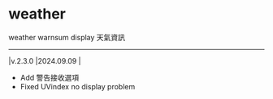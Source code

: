 # weather
weather warnsum display 天氣資訊  
___
|v.2.3.0 |2024.09.09 |
- Add 警告接收選項
- Fixed UVindex no display problem
